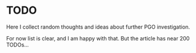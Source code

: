 # TODO

Here I collect random thoughts and ideas about further PGO investigation.

For now list is clear, and I am happy with that. But the article has near 200 TODOs...
